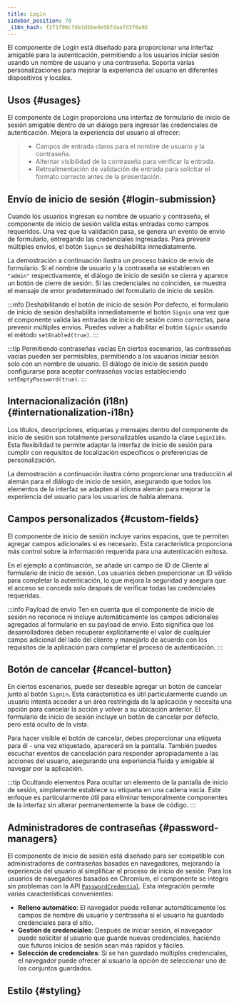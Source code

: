```yaml
---
title: Login
sidebar_position: 70
_i18n_hash: f2f1f96cfde1dbbede5bfdaafd3f0a92
---
```

<DocChip chip='shadow' />
<DocChip chip='name' label="dwc-login" />
<DocChip chip='since' label='24.01' />
<JavadocLink type="login" location="com/webforj/component/login/Login" top='true'/>

El componente de Login está diseñado para proporcionar una interfaz amigable para la autenticación, permitiendo a los usuarios iniciar sesión usando un nombre de usuario y una contraseña. Soporta varias personalizaciones para mejorar la experiencia del usuario en diferentes dispositivos y locales.

<ComponentDemo 
path='/webforj/loginbasic?' 
javaE='https://raw.githubusercontent.com/webforj/webforj-documentation/refs/heads/main/src/main/java/com/webforj/samples/views/login/LoginBasicView.java'
height = '450px'
/>

## Usos {#usages}

El componente de Login proporciona una interfaz de formulario de inicio de sesión amigable dentro de un diálogo para ingresar las credenciales de autenticación. Mejora la experiencia del usuario al ofrecer:
   >- Campos de entrada claros para el nombre de usuario y la contraseña.
   >- Alternar visibilidad de la contraseña para verificar la entrada.
   >- Retroalimentación de validación de entrada para solicitar el formato correcto antes de la presentación.

## Envío de inicio de sesión {#login-submission}

Cuando los usuarios ingresan su nombre de usuario y contraseña, el componente de inicio de sesión valida estas entradas como campos requeridos. Una vez que la validación pasa, se genera un evento de envío de formulario, entregando las credenciales ingresadas. Para prevenir múltiples envíos, el botón `Signin` se deshabilita inmediatamente.

La demostración a continuación ilustra un proceso básico de envío de formulario. Si el nombre de usuario y la contraseña se establecen en `"admin"` respectivamente, el diálogo de inicio de sesión se cierra y aparece un botón de cierre de sesión. Si las credenciales no coinciden, se muestra el mensaje de error predeterminado del formulario de inicio de sesión.

<ComponentDemo 
path='/webforj/loginsubmission?' 
javaE='https://raw.githubusercontent.com/webforj/webforj-documentation/refs/heads/main/src/main/java/com/webforj/samples/views/login/LoginSubmissionView.java'
height = '450px'
/>

:::info Deshabilitando el botón de inicio de sesión
Por defecto, el formulario de inicio de sesión deshabilita inmediatamente el botón `Signin` una vez que el componente valida las entradas de inicio de sesión como correctas, para prevenir múltiples envíos. Puedes volver a habilitar el botón `Signin` usando el método `setEnabled(true)`.
:::

:::tip Permitiendo contraseñas vacías
En ciertos escenarios, las contraseñas vacías pueden ser permisibles, permitiendo a los usuarios iniciar sesión solo con un nombre de usuario. El diálogo de inicio de sesión puede configurarse para aceptar contraseñas vacías estableciendo `setEmptyPassword(true)`.
:::

## Internacionalización (i18n) {#internationalization-i18n}

Los títulos, descripciones, etiquetas y mensajes dentro del componente de inicio de sesión son totalmente personalizables usando la clase `LoginI18n`. Esta flexibilidad te permite adaptar la interfaz de inicio de sesión para cumplir con requisitos de localización específicos o preferencias de personalización.

La demostración a continuación ilustra cómo proporcionar una traducción al alemán para el diálogo de inicio de sesión, asegurando que todos los elementos de la interfaz se adapten al idioma alemán para mejorar la experiencia del usuario para los usuarios de habla alemana.

<ComponentDemo 
path='/webforj/logininternationalization?' 
javaE='https://raw.githubusercontent.com/webforj/webforj-documentation/refs/heads/main/src/main/java/com/webforj/samples/views/login/LoginInternationalizationView.java'
height = '500px'
/>

## Campos personalizados {#custom-fields}

El componente de inicio de sesión incluye varios espacios, que te permiten agregar campos adicionales si es necesario. Esta característica proporciona más control sobre la información requerida para una autenticación exitosa.

En el ejemplo a continuación, se añade un campo de ID de Cliente al formulario de inicio de sesión. Los usuarios deben proporcionar un ID válido para completar la autenticación, lo que mejora la seguridad y asegura que el acceso se conceda solo después de verificar todas las credenciales requeridas.

<ComponentDemo 
path='/webforj/logincustomfields?' 
javaE='https://raw.githubusercontent.com/webforj/webforj-documentation/refs/heads/main/src/main/java/com/webforj/samples/views/login/LoginCustomFieldsView.java'
cssURL='/css/login/loginCustomFields.css'
height = '700px'
/>

:::info Payload de envío
Ten en cuenta que el componente de inicio de sesión no reconoce ni incluye automáticamente los campos adicionales agregados al formulario en su payload de envío. Esto significa que los desarrolladores deben recuperar explícitamente el valor de cualquier campo adicional del lado del cliente y manejarlo de acuerdo con los requisitos de la aplicación para completar el proceso de autenticación.
:::

## Botón de cancelar {#cancel-button}

En ciertos escenarios, puede ser deseable agregar un botón de cancelar junto al botón `Signin`. Esta característica es útil particularmente cuando un usuario intenta acceder a un área restringida de la aplicación y necesita una opción para cancelar la acción y volver a su ubicación anterior. El formulario de inicio de sesión incluye un botón de cancelar por defecto, pero está oculto de la vista.

Para hacer visible el botón de cancelar, debes proporcionar una etiqueta para él - una vez etiquetado, aparecerá en la pantalla. También puedes escuchar eventos de cancelación para responder apropiadamente a las acciones del usuario, asegurando una experiencia fluida y amigable al navegar por la aplicación.

<ComponentDemo 
path='/webforj/logincancelbutton?' 
javaE='https://raw.githubusercontent.com/webforj/webforj-documentation/refs/heads/main/src/main/java/com/webforj/samples/views/login/LoginCancelButtonView.java'
height = '450px'
/>

:::tip Ocultando elementos
Para ocultar un elemento de la pantalla de inicio de sesión, simplemente establece su etiqueta en una cadena vacía. Este enfoque es particularmente útil para eliminar temporalmente componentes de la interfaz sin alterar permanentemente la base de código.
:::

## Administradores de contraseñas {#password-managers}

El componente de inicio de sesión está diseñado para ser compatible con administradores de contraseñas basados en navegadores, mejorando la experiencia del usuario al simplificar el proceso de inicio de sesión. Para los usuarios de navegadores basados en Chromium, el componente se integra sin problemas con la API [`PasswordCredential`](https://developer.mozilla.org/en-US/docs/Web/API/PasswordCredential). Esta integración permite varias características convenientes:

- **Relleno automático**: El navegador puede rellenar automáticamente los campos de nombre de usuario y contraseña si el usuario ha guardado credenciales para el sitio.
- **Gestión de credenciales**: Después de iniciar sesión, el navegador puede solicitar al usuario que guarde nuevas credenciales, haciendo que futuros inicios de sesión sean más rápidos y fáciles.
- **Selección de credenciales**: Si se han guardado múltiples credenciales, el navegador puede ofrecer al usuario la opción de seleccionar uno de los conjuntos guardados.

## Estilo {#styling}

<TableBuilder name="Login" />
